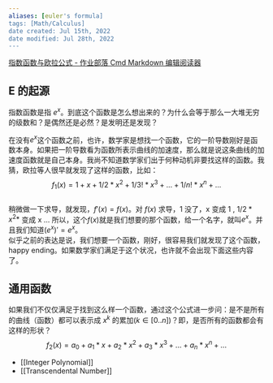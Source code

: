 ```yaml
---
aliases: [euler's formula]
tags: [Math/Calculus] 
date created: Jul 15th, 2022
date modified: Jul 28th, 2022
---
```

[指数函数与欧拉公式 - 作业部落 Cmd Markdown 编辑阅读器](https://www.zybuluo.com/bintou/note/2309274)
## E 的起源
指数函数是指 $e^x$。到底这个函数是怎么想出来的？为什么会等于那么一大堆无穷的级数和？是偶然还是必然？是发明还是发现？

在没有$e^x$这个函数之前，也许，数学家是想找一个函数，它的一阶导数刚好是函数本身。如果把一阶导数看为函数所表示曲线的加速度，那么就是说这条曲线的加速度函数就是自己本身。我尚不知道数学家们出于何种动机非要找这样的函数。我猜，欧拉等人很早就发现了这样的函数，比如：  
$$f_1(x) = 1 + x + 1/2* x^2 + 1/3! * x^3 + ... + 1/n!*x^n  + ...$$  
稍微做一下求导，就发现，$f'(x) = f(x)$。对 $f(x)$ 求导，1 没了，x 变成 1 , $1/2 * x^2*$ 变成 x ... 所以，这个$f(x)$就是我们想要的那个函数，给一个名字，就叫$e^x$。并且我们知道$(e^x)' = e^x$。  
似乎之前的表达是说，我们想要一个函数，刚好，很容易我们就发现了这个函数，happy ending。如果数学家们满足于这个状况，也许就不会出现下面这些内容了。

## 通用函数
如果我们不仅仅满足于找到这么样一个函数，通过这个公式进一步问：是不是所有的曲线（函数）都可以表示成 $x^k$ 的累加($k \in [0..n]$)？即，是否所有的函数都会有这样的形状？  
$$f_2(x) = a_0 + a_1*x + a_2*x^2 + a_3*x^3 + ... + a_n*x^n + ...$$

- [[Integer Polynomial]]
- [[Transcendental Number]]